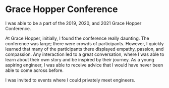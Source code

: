 # Grace Hopper Conference

I was able to be a part of the 2019, 2020, and 2021 Grace Hopper Conference.

At Grace Hopper, initially, I found the conference really daunting. The conference was large; there were crowds of participants. However, I quickly learned that many of the participants there displayed empathy, passion, and compassion. Any interaction led to a great conversation, where I was able to learn about their own story and be inspired by their journey. As a young aspiring engineer, I was able to receive advice that I would have never been able to come across before. 

I was invited to events where I could privately meet engineers.